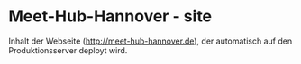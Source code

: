 Meet-Hub-Hannover - site
====

Inhalt der Webseite (http://meet-hub-hannover.de), der automatisch auf den Produktionsserver deployt wird.
